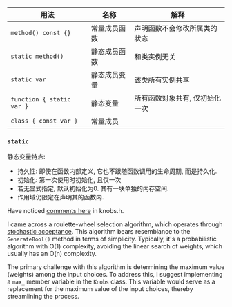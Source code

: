 | 用法                      | 名称         | 解释                           |
| ------------------------- | ------------ | ------------------------------ |
| `method() const {}`       | 常量成员函数 | 声明函数不会修改所属类的状态   |
| `static method()`         | 静态成员函数 | 和类实例无关                   |
| `static var`              | 静态成员变量 | 该类所有实例共享               |
| `function { static var }` | 静态变量     | 所有函数对象共有, 仅初始化一次 |
| `class { const var }`     | 常量成员             |                                |

### `static`

静态变量特点:
- 持久性: 即使在函数内部定义, 它也不跟随函数调用的生命周期, 而是持久化.
- 初始化: 第一次使用时初始化, 且仅一次
- 若无显式指定, 默认初始化为0. 其有一块单独的内存空间.    
- 作用域仍限定在声明其的函数内.

Have noticed [comments here](https://github.com/google/fuzztest/blob/b6493feb2d06b5eff32723e23a0f5e5943d7b1bd/centipede/knobs.h#L151) in knobs.h.

I came across a roulette-wheel selection algorithm, which operates through [stochastic acceptance](http://lipowski.home.amu.edu.pl/homepage/roulette.html). This algorithm bears resemblance to the `GenerateBool()` method in terms of simplicity. Typically, it's a probabilistic algorithm with O(1) complexity, avoiding the linear search of weights, which usually has an O(n) complexity.

The primary challenge with this algorithm is determining the maximum value (weights) among the input choices. To address this, I suggest implementing a `max_` member variable in the `Knobs` class. This variable would serve as a replacement for the maximum value of the input choices, thereby streamlining the process.